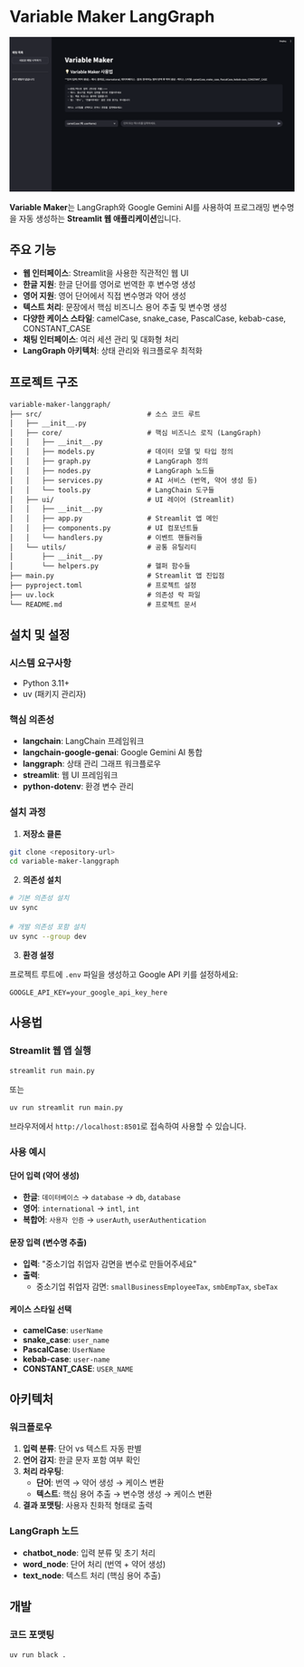 # Variable Maker LangGraph

![Variable Maker](variable_maker.png)

**Variable Maker**는 LangGraph와 Google Gemini AI를 사용하여 프로그래밍 변수명을 자동 생성하는 **Streamlit 웹 애플리케이션**입니다.

## 주요 기능

- **웹 인터페이스**: Streamlit을 사용한 직관적인 웹 UI
- **한글 지원**: 한글 단어를 영어로 번역한 후 변수명 생성
- **영어 지원**: 영어 단어에서 직접 변수명과 약어 생성
- **텍스트 처리**: 문장에서 핵심 비즈니스 용어 추출 및 변수명 생성
- **다양한 케이스 스타일**: camelCase, snake_case, PascalCase, kebab-case, CONSTANT_CASE
- **채팅 인터페이스**: 여러 세션 관리 및 대화형 처리
- **LangGraph 아키텍처**: 상태 관리와 워크플로우 최적화

## 프로젝트 구조

```
variable-maker-langgraph/
├── src/                          # 소스 코드 루트
│   ├── __init__.py
│   ├── core/                     # 핵심 비즈니스 로직 (LangGraph)
│   │   ├── __init__.py
│   │   ├── models.py             # 데이터 모델 및 타입 정의
│   │   ├── graph.py              # LangGraph 정의
│   │   ├── nodes.py              # LangGraph 노드들
│   │   ├── services.py           # AI 서비스 (번역, 약어 생성 등)
│   │   └── tools.py              # LangChain 도구들
│   ├── ui/                       # UI 레이어 (Streamlit)
│   │   ├── __init__.py
│   │   ├── app.py                # Streamlit 앱 메인
│   │   ├── components.py         # UI 컴포넌트들
│   │   └── handlers.py           # 이벤트 핸들러들
│   └── utils/                    # 공통 유틸리티
│       ├── __init__.py
│       └── helpers.py            # 헬퍼 함수들
├── main.py                       # Streamlit 앱 진입점
├── pyproject.toml                # 프로젝트 설정
├── uv.lock                       # 의존성 락 파일
└── README.md                     # 프로젝트 문서
```

## 설치 및 설정

### 시스템 요구사항

- Python 3.11+
- uv (패키지 관리자)

### 핵심 의존성

- **langchain**: LangChain 프레임워크
- **langchain-google-genai**: Google Gemini AI 통합
- **langgraph**: 상태 관리 그래프 워크플로우
- **streamlit**: 웹 UI 프레임워크
- **python-dotenv**: 환경 변수 관리

### 설치 과정

1. **저장소 클론**
```bash
git clone <repository-url>
cd variable-maker-langgraph
```

2. **의존성 설치**
```bash
# 기본 의존성 설치
uv sync

# 개발 의존성 포함 설치
uv sync --group dev
```

3. **환경 설정**

프로젝트 루트에 `.env` 파일을 생성하고 Google API 키를 설정하세요:

```env
GOOGLE_API_KEY=your_google_api_key_here
```

## 사용법

### Streamlit 웹 앱 실행

```bash
streamlit run main.py
```

또는

```bash
uv run streamlit run main.py
```

브라우저에서 `http://localhost:8501`로 접속하여 사용할 수 있습니다.

### 사용 예시

#### 단어 입력 (약어 생성)
- **한글**: `데이터베이스` → `database` → `db`, `database`
- **영어**: `international` → `intl`, `int`
- **복합어**: `사용자 인증` → `userAuth`, `userAuthentication`

#### 문장 입력 (변수명 추출)
- **입력**: "중소기업 취업자 감면을 변수로 만들어주세요"
- **출력**: 
  - 중소기업 취업자 감면: `smallBusinessEmployeeTax`, `smbEmpTax`, `sbeTax`

#### 케이스 스타일 선택
- **camelCase**: `userName`
- **snake_case**: `user_name`
- **PascalCase**: `UserName`
- **kebab-case**: `user-name`
- **CONSTANT_CASE**: `USER_NAME`

## 아키텍처

### 워크플로우

1. **입력 분류**: 단어 vs 텍스트 자동 판별
2. **언어 감지**: 한글 문자 포함 여부 확인
3. **처리 라우팅**: 
   - **단어**: 번역 → 약어 생성 → 케이스 변환
   - **텍스트**: 핵심 용어 추출 → 변수명 생성 → 케이스 변환
4. **결과 포맷팅**: 사용자 친화적 형태로 출력

### LangGraph 노드

- **chatbot_node**: 입력 분류 및 초기 처리
- **word_node**: 단어 처리 (번역 + 약어 생성)
- **text_node**: 텍스트 처리 (핵심 용어 추출)

## 개발

### 코드 포맷팅

```bash
uv run black .
```

